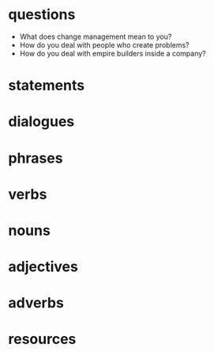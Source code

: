# questions
- What does change management mean to you?
- How do you deal with people who create problems?
- How do you deal with empire builders inside a company?

# statements

# dialogues

# phrases

# verbs

# nouns

# adjectives

# adverbs

# resources
